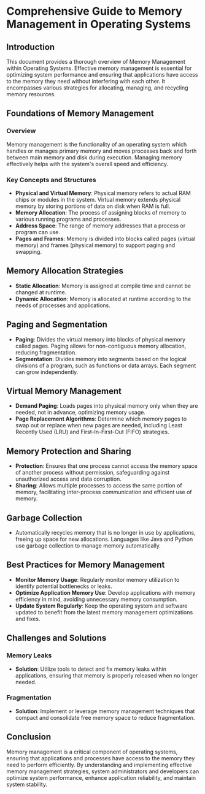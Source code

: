 # Comprehensive Guide to Memory Management in Operating Systems

## Introduction

This document provides a thorough overview of Memory Management within Operating Systems. Effective memory management is essential for optimizing system performance and ensuring that applications have access to the memory they need without interfering with each other. It encompasses various strategies for allocating, managing, and recycling memory resources.

## Foundations of Memory Management

### Overview

Memory management is the functionality of an operating system which handles or manages primary memory and moves processes back and forth between main memory and disk during execution. Managing memory effectively helps with the system's overall speed and efficiency.

### Key Concepts and Structures

- **Physical and Virtual Memory**: Physical memory refers to actual RAM chips or modules in the system. Virtual memory extends physical memory by storing portions of data on disk when RAM is full.
- **Memory Allocation**: The process of assigning blocks of memory to various running programs and processes.
- **Address Space**: The range of memory addresses that a process or program can use.
- **Pages and Frames**: Memory is divided into blocks called pages (virtual memory) and frames (physical memory) to support paging and swapping.

## Memory Allocation Strategies

- **Static Allocation**: Memory is assigned at compile time and cannot be changed at runtime.
- **Dynamic Allocation**: Memory is allocated at runtime according to the needs of processes and applications.

## Paging and Segmentation

- **Paging**: Divides the virtual memory into blocks of physical memory called pages. Paging allows for non-contiguous memory allocation, reducing fragmentation.
- **Segmentation**: Divides memory into segments based on the logical divisions of a program, such as functions or data arrays. Each segment can grow independently.

## Virtual Memory Management

- **Demand Paging**: Loads pages into physical memory only when they are needed, not in advance, optimizing memory usage.
- **Page Replacement Algorithms**: Determine which memory pages to swap out or replace when new pages are needed, including Least Recently Used (LRU) and First-In-First-Out (FIFO) strategies.

## Memory Protection and Sharing

- **Protection**: Ensures that one process cannot access the memory space of another process without permission, safeguarding against unauthorized access and data corruption.
- **Sharing**: Allows multiple processes to access the same portion of memory, facilitating inter-process communication and efficient use of memory.

## Garbage Collection

- Automatically recycles memory that is no longer in use by applications, freeing up space for new allocations. Languages like Java and Python use garbage collection to manage memory automatically.

## Best Practices for Memory Management

- **Monitor Memory Usage**: Regularly monitor memory utilization to identify potential bottlenecks or leaks.
- **Optimize Application Memory Use**: Develop applications with memory efficiency in mind, avoiding unnecessary memory consumption.
- **Update System Regularly**: Keep the operating system and software updated to benefit from the latest memory management optimizations and fixes.

## Challenges and Solutions

### Memory Leaks

- **Solution**: Utilize tools to detect and fix memory leaks within applications, ensuring that memory is properly released when no longer needed.

### Fragmentation

- **Solution**: Implement or leverage memory management techniques that compact and consolidate free memory space to reduce fragmentation.

## Conclusion

Memory management is a critical component of operating systems, ensuring that applications and processes have access to the memory they need to perform efficiently. By understanding and implementing effective memory management strategies, system administrators and developers can optimize system performance, enhance application reliability, and maintain system stability.